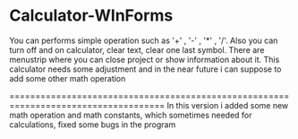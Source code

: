 # Calculator-WInForms
You can performs simple operation such as '+' , '-' , '*' , '/'.
Also you can turn off and on calculator, clear text, clear one last symbol.
There are menustrip where you can close project or show information about it.
This calculator needs some adjustment and in the near future i can suppose to add some 
other math operation

====================================================================================
In this version i added some new math operation and math constants, which sometimes needed 
for calculations, fixed some bugs in the program
